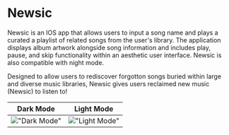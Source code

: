 # Newsic
Newsic is an IOS app that allows users to input a song name and plays a curated a playlist of related songs from the user's library. The application displays album artwork alongside song information and includes play, pause, and skip functionality within an aesthetic user interface. Newsic is also compatible with night mode.


Designed to allow users to rediscover forgotton songs buried within large and diverse music libraries, Newsic gives users reclaimed new music (Newsic) to listen to!

Dark Mode             |  Light Mode
:-------------------------:|:-------------------------:
!["Dark Mode"](https://github.com/AshnaJagadisan/Newsic/blob/main/Screenshots/darkMode1.png)  |  !["Light Mode"](https://github.com/AshnaJagadisan/Newsic/blob/main/Screenshots/lightMode2.png)
